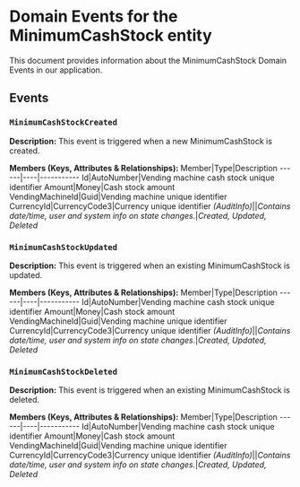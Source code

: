 # Domain Events for the MinimumCashStock entity

This document provides information about the MinimumCashStock Domain Events in our application.

## Events

### `MinimumCashStockCreated`

**Description:**
This event is triggered when a new MinimumCashStock is created.

**Members (Keys, Attributes & Relationships):**
Member|Type|Description
------|----|-----------
Id|AutoNumber|Vending machine cash stock unique identifier
Amount|Money|Cash stock amount
VendingMachineId|Guid|Vending machine unique identifier
CurrencyId|CurrencyCode3|Currency unique identifier
*(AuditInfo)*||*Contains date/time, user and system info on state changes.*|*Created, Updated, Deleted*


### `MinimumCashStockUpdated`

**Description:** 
This event is triggered when an existing MinimumCashStock is updated.

**Members (Keys, Attributes & Relationships):**
Member|Type|Description
------|----|-----------
Id|AutoNumber|Vending machine cash stock unique identifier
Amount|Money|Cash stock amount
VendingMachineId|Guid|Vending machine unique identifier
CurrencyId|CurrencyCode3|Currency unique identifier
*(AuditInfo)*||*Contains date/time, user and system info on state changes.*|*Created, Updated, Deleted*


### `MinimumCashStockDeleted`

**Description:**
This event is triggered when an existing MinimumCashStock is deleted.

**Members (Keys, Attributes & Relationships):**
Member|Type|Description
------|----|-----------
Id|AutoNumber|Vending machine cash stock unique identifier
Amount|Money|Cash stock amount
VendingMachineId|Guid|Vending machine unique identifier
CurrencyId|CurrencyCode3|Currency unique identifier
*(AuditInfo)*||*Contains date/time, user and system info on state changes.*|*Created, Updated, Deleted*

